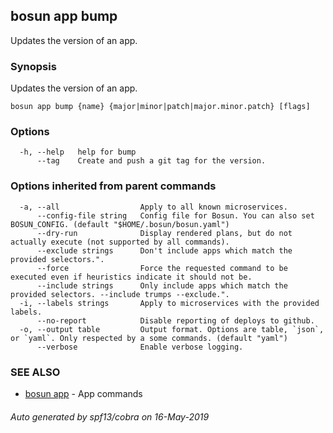 ## bosun app bump

Updates the version of an app.

### Synopsis

Updates the version of an app.

```
bosun app bump {name} {major|minor|patch|major.minor.patch} [flags]
```

### Options

```
  -h, --help   help for bump
      --tag    Create and push a git tag for the version.
```

### Options inherited from parent commands

```
  -a, --all                  Apply to all known microservices.
      --config-file string   Config file for Bosun. You can also set BOSUN_CONFIG. (default "$HOME/.bosun/bosun.yaml")
      --dry-run              Display rendered plans, but do not actually execute (not supported by all commands).
      --exclude strings      Don't include apps which match the provided selectors.".
      --force                Force the requested command to be executed even if heuristics indicate it should not be.
      --include strings      Only include apps which match the provided selectors. --include trumps --exclude.".
  -i, --labels strings       Apply to microservices with the provided labels.
      --no-report            Disable reporting of deploys to github.
  -o, --output table         Output format. Options are table, `json`, or `yaml`. Only respected by a some commands. (default "yaml")
      --verbose              Enable verbose logging.
```

### SEE ALSO

* [bosun app](bosun_app.md)	 - App commands

###### Auto generated by spf13/cobra on 16-May-2019
